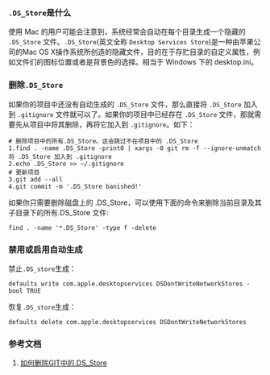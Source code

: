 ### `.DS_Store`是什么
使用 Mac 的用户可能会注意到，系统经常会自动在每个目录生成一个隐藏的 `.DS_Store` 文件。`.DS_Store`(英文全称 `Desktop Services Store`)是一种由苹果公司的Mac OS X操作系统所创造的隐藏文件，目的在于存贮目录的自定义属性，例如文件们的图标位置或者是背景色的选择。相当于 Windows 下的 desktop.ini。

### 删除`.DS_Store`
如果你的项目中还没有自动生成的 `.DS_Store` 文件，那么直接将 `.DS_Store` 加入到 `.gitignore` 文件就可以了。如果你的项目中已经存在 `.DS_Store` 文件，那就需要先从项目中将其删除，再将它加入到 `.gitignore`。如下：

```
# 删除项目中的所有.DS_Store。这会跳过不在项目中的 .DS_Store
1.find . -name .DS_Store -print0 | xargs -0 git rm -f --ignore-unmatch
将 .DS_Store 加入到 .gitignore
2.echo .DS_Store >> ~/.gitignore
# 更新项目
3.git add --all
4.git commit -m '.DS_Store banished!'
```

如果你只需要删除磁盘上的 .DS_Store，可以使用下面的命令来删除当前目录及其子目录下的所有.DS_Store 文件:

```
find . -name '*.DS_Store' -type f -delete
```

### 禁用或启用自动生成
禁止`.DS_store`生成：

```
defaults write com.apple.desktopservices DSDontWriteNetworkStores -bool TRUE
```
恢复`.DS_store`生成：

```
defaults delete com.apple.desktopservices DSDontWriteNetworkStores
```

### 参考文档
1. [如何删除GIT中的.DS_Store](https://www.jianshu.com/p/fdaa8be7f6c3)
